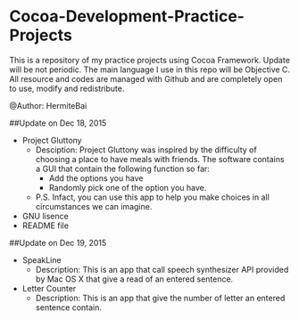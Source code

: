 # Cocoa-Development-Practice-Projects

This is a repository of my practice projects using Cocoa Framework. Update will be not periodic. The main language I use in this repo will be Objective C. All resource and codes are managed with Github and are completely open to use, modify and redistribute.

@Author: HermiteBai

##Update on Dec 18, 2015

+ Project Gluttony
    + Desciption: Project Gluttony was inspired by the difficulty of choosing a place to have meals with friends. The software contains a GUI that contain the following function so far:
       + Add the options you have
       + Randomly pick one of the option you have.
    + P.S. Infact, you can use this app to help you make choices in all circumstances we can imagine.
+ GNU lisence
+ README file

##Update on Dec 19, 2015
+ SpeakLine
   + Description: This is an app that call speech synthesizer API provided by Mac OS X that give a read of an entered sentence.
+ Letter Counter
   + Description: This is an app that give the number of letter an entered sentence contain.

